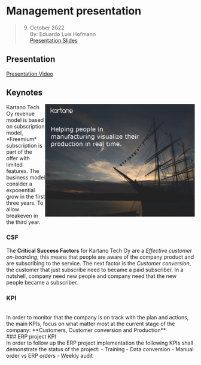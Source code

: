 # Management presentation
> 09. October 2022    
> By: Eduardo Luis Hofmann    
> [Presentation Slides](01presentation.pdf)

## Presentation

[Presentation Video](https://code.33co.de/ehofmann/ERP-samk/raw/commit/6da621262b56c0e57367a38850bf8ec62b71ce98/videos/reduce-presentation.mp4)


## Keynotes
<img src="animation.gif" align="right" width="400px"/>
Kartano Tech Oy revenue model is based on subscription model, *Freemium* subscription is part of the offer with limited features.   
The business model consider a exponential grow in the first three years. To allow breakeven in the third year.
<br> 

### CSF
The **Critical Success Factors** for Kartano Tech Oy are a *Effective customer on-boarding*, this means that people are aware of the company product and are subscribing to the service. The next factor is the *Customer conversion*, the customer that just subscribe need to became a paid subscriber. In a nutshell, company need new people and company need that the new people became a subscriber.
<br> 
### KPI
<br> 
In order to monitor that the company is on track with the plan and actions, the main KPIs, focus on what matter most at the current stage of the company: **Customers, Customer conversion and Production**    
<br> 
### ERP project KPI    
<br> 
In order to follow up the ERP project implementation the following KPIs shall demonstrate the status of the project:    
- Training    
- Data conversion    
- Manual order vs ERP orders    
- Weekly audit    
  
<br clear="left"/>
